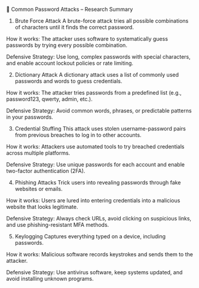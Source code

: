 🔐 Common Password Attacks – Research Summary
1. Brute Force Attack
A brute-force attack tries all possible combinations of characters until it finds the correct password.

How it works: The attacker uses software to systematically guess passwords by trying every possible combination.

Defensive Strategy: Use long, complex passwords with special characters, and enable account lockout policies or rate limiting.

2. Dictionary Attack
A dictionary attack uses a list of commonly used passwords and words to guess credentials.

How it works: The attacker tries passwords from a predefined list (e.g., password123, qwerty, admin, etc.).

Defensive Strategy: Avoid common words, phrases, or predictable patterns in your passwords.

3. Credential Stuffing
This attack uses stolen username-password pairs from previous breaches to log in to other accounts.

How it works: Attackers use automated tools to try breached credentials across multiple platforms.

Defensive Strategy: Use unique passwords for each account and enable two-factor authentication (2FA).

4. Phishing Attacks
Trick users into revealing passwords through fake websites or emails.

How it works: Users are lured into entering credentials into a malicious website that looks legitimate.

Defensive Strategy: Always check URLs, avoid clicking on suspicious links, and use phishing-resistant MFA methods.

5. Keylogging
Captures everything typed on a device, including passwords.

How it works: Malicious software records keystrokes and sends them to the attacker.

Defensive Strategy: Use antivirus software, keep systems updated, and avoid installing unknown programs.
